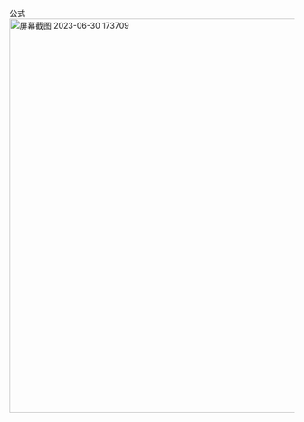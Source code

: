 公式
<img width="698" alt="屏幕截图 2023-06-30 173709" src="https://github.com/shadowgarden1314/issueblog/assets/131418013/bc426017-ea2f-4af8-96a5-6971f1f71126">
